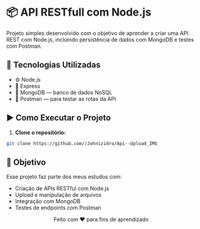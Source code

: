 # 📦 API RESTfull com Node.js

Projeto simples desenvolvido com o objetivo de aprender a criar uma API REST com Node.js, incluindo persistência de dados com MongoDB e testes com Postman.

## 🚀 Tecnologias Utilizadas

- ⚙️ Node.js
- 📁 Express
- 🍃 MongoDB — banco de dados NoSQL
- 🧪 Postman — para testar as rotas da API


## ▶️ Como Executar o Projeto

1. **Clone o repositório:**
 ```bash
git clone https://github.com//Johnizidro/Api--Upload_IMG
```

## 🧠 Objetivo
Esse projeto faz parte dos meus estudos com:

- Criação de APIs RESTful com Node.js
- Upload e manipulação de arquivos
- Integração com MongoDB
- Testes de endpoints com Postman

<p align="center">Feito com ❤️ para fins de aprendizado</p> 
